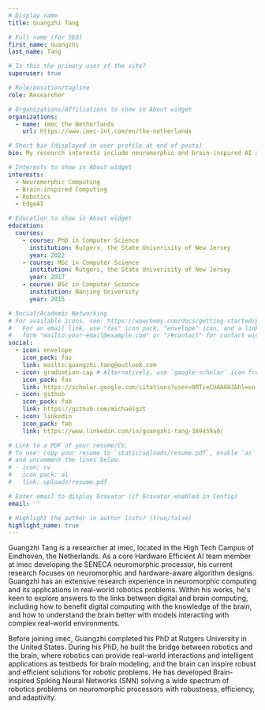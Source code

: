 ```yaml
---
# Display name
title: Guangzhi Tang

# Full name (for SEO)
first_name: Guangzhi
last_name: Tang

# Is this the primary user of the site?
superuser: true

# Role/position/tagline
role: Researcher

# Organizations/Affiliations to show in About widget
organizations:
  - name: imec the Netherlands
    url: https://www.imec-int.com/en/the-netherlands

# Short bio (displayed in user profile at end of posts)
bio: My research interests include neuromorphic and brain-inspired AI and their applications in real-world problems.

# Interests to show in About widget
interests:
  - Neuromorphic Computing
  - Brain-inspired Computing
  - Robotics
  - EdgeAI

# Education to show in About widget
education:
  courses:
    - course: PhD in Computer Science
      institution: Rutgers, the State Univerisity of New Jersey
      year: 2022
    - course: MSc in Computer Science
      institution: Rutgers, the State Univerisity of New Jersey
      year: 2017
    - course: BSc in Computer Science
      institution: Nanjing University
      year: 2015

# Social/Academic Networking
# For available icons, see: https://wowchemy.com/docs/getting-started/page-builder/#icons
#   For an email link, use "fas" icon pack, "envelope" icon, and a link in the
#   form "mailto:your-email@example.com" or "/#contact" for contact widget.
social:
  - icon: envelope
    icon_pack: fas
    link: mailto:guangzhi.tang@outlook.com
  - icon: graduation-cap # Alternatively, use `google-scholar` icon from `ai` icon pack
    icon_pack: fas
    link: https://scholar.google.com/citations?user=0RTieCUAAAAJ&hl=en
  - icon: github
    icon_pack: fab
    link: https://github.com/michaelgzt
  - icon: linkedin
    icon_pack: fab
    link: https://www.linkedin.com/in/guangzhi-tang-389459a0/

# Link to a PDF of your resume/CV.
# To use: copy your resume to `static/uploads/resume.pdf`, enable `ai` icons in `params.yaml`,
# and uncomment the lines below.
# - icon: cv
#   icon_pack: ai
#   link: uploads/resume.pdf

# Enter email to display Gravatar (if Gravatar enabled in Config)
email: ''

# Highlight the author in author lists? (true/false)
highlight_name: true
---
```


Guangzhi Tang is a researcher at imec, located in the High Tech Campus of Eindhoven, the Netherlands. As a core Hardware Efficient AI team member at imec developing the SENECA neuromorphic processor, his current research focuses on neuromorphic and hardware-aware algorithm designs. Guangzhi has an extensive research experience in neuromorphic computing and its applications in real-world robotics problems. Within his works, he's keen to explore answers to the links between digital and brain computing, including how to benefit digital computing with the knowledge of the brain, and how to understand the brain better with models interacting with complex real-world environments.

Before joining imec, Guangzhi completed his PhD at Rutgers University in the United States. During his PhD, he built the bridge between robotics and the brain, where robotics can provide real-world interactions and intelligent applications as testbeds for brain modeling, and the brain can inspire robust and efficient solutions for robotic problems. He has developed Brain-inspired Spiking Neural Networks (SNN) solving a wide spectrum of robotics problems on neuromorphic processors with robustness, efficiency, and adaptivity. 